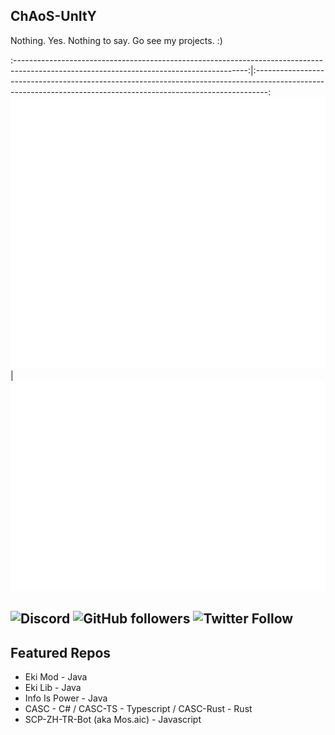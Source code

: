 ## ChAoS-UnItY 
Nothing. Yes. Nothing to say. Go see my projects. :)

:----------------------------------------------------------------------------------------------------------------------------------------:|:---------------------------------------------------------------------------------------------------------------------------------------------------------------:
![github stats](https://raw.githubusercontent.com/ChAoSUnItY/github-stats/db2c3e7d84dcabbcedcea24473419519df64283d/generated/overview.svg)|![Top Langs](https://raw.githubusercontent.com/ChAoSUnItY/github-stats/db2c3e7d84dcabbcedcea24473419519df64283d/generated/languages.svg)

![Discord](https://img.shields.io/discord/475654902610395146?color=black&label=My%20Discord%20Server&logo=discord&style=for-the-badge)  ![GitHub followers](https://img.shields.io/github/followers/ChAoSUnItY?color=black&logo=github&style=for-the-badge)  ![Twitter Follow](https://img.shields.io/twitter/follow/KyleLin921021?color=black&logo=twitter&style=for-the-badge)
------
## Featured Repos
- Eki Mod - Java
- Eki Lib - Java
- Info Is Power - Java
- CASC - C# / CASC-TS - Typescript / CASC-Rust - Rust
- SCP-ZH-TR-Bot (aka Mos.aic) - Javascript
